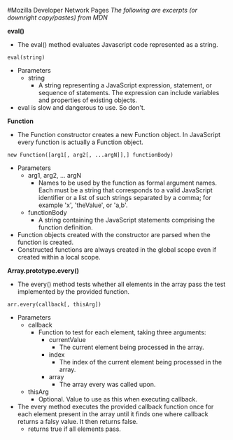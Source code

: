 #Mozilla Developer Network Pages
*The following are excerpts (or downright copy/pastes) from MDN*

**eval()**
- The eval() method evaluates Javascript code represented as a string.
```
eval(string)
```
- Parameters
    - string
        - A string representing a JavaScript expression, statement, or sequence of statements. The expression can include variables and properties of existing objects.
- eval is slow and dangerous to use. So don't.

**Function**
- The Function constructor creates a new Function object. In JavaScript every function is actually a Function object.
```
new Function([arg1[, arg2[, ...argN]],] functionBody)
```
- Parameters
    - arg1, arg2, ... argN
        - Names to be used by the function as formal argument names. Each must be a string that corresponds to a valid JavaScript identifier or a list of such strings separated by a comma; for example 'x', 'theValue', or 'a,b'.
    - functionBody
        - A string containing the JavaScript statements comprising the function definition.
- Function objects created with the constructor are parsed when the function is created.
- Constructed functions are always created in the global scope even if created within a local scope.

**Array.prototype.every()**
- The every() method tests whether all elements in the array pass the test implemented by the provided function.
```
arr.every(callback[, thisArg])
```
- Parameters
    - callback
        - Function to test for each element, taking three arguments:
            - currentValue
                - The current element being processed in the array.
            - index
                - The index of the current element being processed in the array.
            - array
                - The array every was called upon.
    - thisArg
        - Optional. Value to use as this when executing callback.
- The every method executes the provided callback function once for each element present in the array until it finds one where callback returns a falsy value. It then returns false.
    - returns true if all elements pass.
